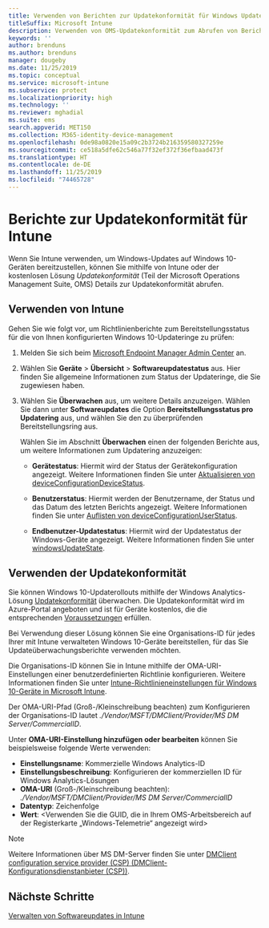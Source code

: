 ```yaml
---
title: Verwenden von Berichten zur Updatekonformität für Windows Updates in Microsoft Intune
titleSuffix: Microsoft Intune
description: Verwenden von OMS-Updatekonformität zum Abrufen von Berichtsdaten für Windows Update, die mit Intune bereitgestellt werden
keywords: ''
author: brenduns
ms.author: brenduns
manager: dougeby
ms.date: 11/25/2019
ms.topic: conceptual
ms.service: microsoft-intune
ms.subservice: protect
ms.localizationpriority: high
ms.technology: ''
ms.reviewer: mghadial
ms.suite: ems
search.appverid: MET150
ms.collection: M365-identity-device-management
ms.openlocfilehash: 0de98a0820e15a09c2b3724b216359580327259e
ms.sourcegitcommit: ce518a5dfe62c546a77f32ef372f36efbaad473f
ms.translationtype: HT
ms.contentlocale: de-DE
ms.lasthandoff: 11/25/2019
ms.locfileid: "74465728"
---
```

# <a name="intune-compliance-reports-for-updates"></a>Berichte zur Updatekonformität für Intune

Wenn Sie Intune verwenden, um Windows-Updates auf Windows 10-Geräten bereitzustellen, können Sie mithilfe von Intune oder der kostenlosen Lösung *Updatekonformität* (Teil der Microsoft Operations Management Suite, OMS) Details zur Updatekonformität abrufen.

## <a name="use-intune"></a>Verwenden von Intune

Gehen Sie wie folgt vor, um Richtlinienberichte zum Bereitstellungsstatus für die von Ihnen konfigurierten Windows 10-Updateringe zu prüfen:

1. Melden Sie sich beim [Microsoft Endpoint Manager Admin Center](https://go.microsoft.com/fwlink/?linkid=2109431) an.

2. Wählen Sie **Geräte** > **Übersicht** > **Softwareupdatestatus** aus. Hier finden Sie allgemeine Informationen zum Status der Updateringe, die Sie zugewiesen haben.

3. Wählen Sie **Überwachen** aus, um weitere Details anzuzeigen. Wählen Sie dann unter **Softwareupdates** die Option **Bereitstellungsstatus pro Updatering** aus, und wählen Sie den zu überprüfenden Bereitstellungsring aus.

   Wählen Sie im Abschnitt **Überwachen** einen der folgenden Berichte aus, um weitere Informationen zum Updatering anzuzeigen:

   - **Gerätestatus**: Hiermit wird der Status der Gerätekonfiguration angezeigt. Weitere Informationen finden Sie unter [Aktualisieren von deviceConfigurationDeviceStatus]( https://docs.microsoft.com/graph/api/intune-deviceconfig-deviceconfigurationdevicestatus-update?view=graph-rest-1.0).

   - **Benutzerstatus**: Hiermit werden der Benutzername, der Status und das Datum des letzten Berichts angezeigt. Weitere Informationen finden Sie unter [Auflisten von deviceConfigurationUserStatus](https://docs.microsoft.com/graph/api/intune-deviceconfig-deviceconfigurationuserstatus-list?view=graph-rest-1.0).

   - **Endbenutzer-Updatestatus**: Hiermit wird der Updatestatus der Windows-Geräte angezeigt. Weitere Informationen finden Sie unter [windowsUpdateState](https://docs.microsoft.com/graph/api/resources/intune-shared-windowsupdatestate?view=graph-rest-beta).

## <a name="use-update-compliance"></a>Verwenden der Updatekonformität

Sie können Windows 10-Updaterollouts mithilfe der Windows Analytics-Lösung [Updatekonformität](https://technet.microsoft.com/itpro/windows/manage/update-compliance-monitor) überwachen. Die Updatekonformität wird im Azure-Portal angeboten und ist für Geräte kostenlos, die die entsprechenden [Voraussetzungen](https://docs.microsoft.com/windows/deployment/update/update-compliance-get-started#update-compliance-prerequisites) erfüllen.  

Bei Verwendung dieser Lösung können Sie eine Organisations-ID für jedes Ihrer mit Intune verwalteten Windows 10-Geräte bereitstellen, für das Sie Updateüberwachungsberichte verwenden möchten.  

Die Organisations-ID können Sie in Intune mithilfe der OMA-URI-Einstellungen einer benutzerdefinierten Richtlinie konfigurieren. Weitere Informationen finden Sie unter [Intune-Richtlinieneinstellungen für Windows 10-Geräte in Microsoft Intune](https://docs.microsoft.com/intune-classic/deploy-use/windows-10-policy-settings-in-microsoft-intune).  

Der OMA-URI-Pfad (Groß-/Kleinschreibung beachten) zum Konfigurieren der Organisations-ID lautet *./Vendor/MSFT/DMClient/Provider/MS DM Server/CommercialID*.  

Unter **OMA-URI-Einstellung hinzufügen oder bearbeiten** können Sie beispielsweise folgende Werte verwenden:

- **Einstellungsname**: Kommerzielle Windows Analytics-ID
- **Einstellungsbeschreibung**: Konfigurieren der kommerziellen ID für Windows Analytics-Lösungen
- **OMA-URI** (Groß-/Kleinschreibung beachten): *./Vendor/MSFT/DMClient/Provider/MS DM Server/CommercialID*
- **Datentyp**: Zeichenfolge
- **Wert**: \<Verwenden Sie die GUID, die in Ihrem OMS-Arbeitsbereich auf der Registerkarte „Windows-Telemetrie“ angezeigt wird>

> [!NOTE]
> Weitere Informationen über MS DM-Server finden Sie unter [DMClient configuration service provider (CSP) (DMClient-Konfigurationsdienstanbieter (CSP))]( https://docs.microsoft.com/windows/client-management/mdm/dmclient-csp).

## <a name="next-steps"></a>Nächste Schritte

[Verwalten von Softwareupdates in Intune](windows-update-for-business-configure.md)
